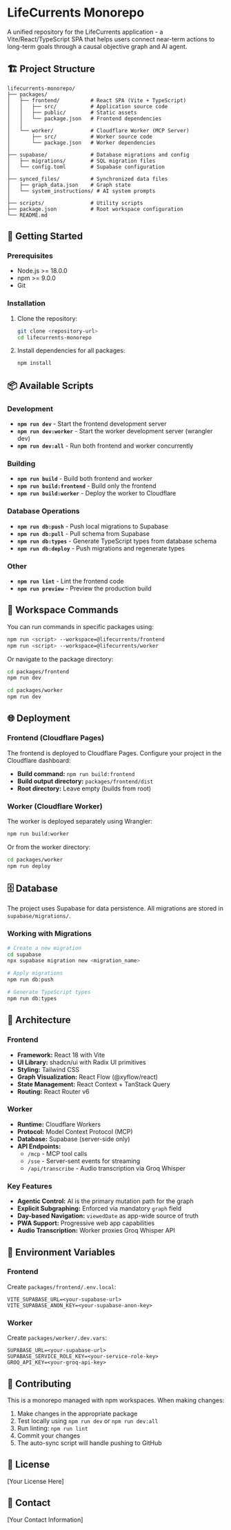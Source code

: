 # LifeCurrents Monorepo

A unified repository for the LifeCurrents application - a Vite/React/TypeScript SPA that helps users connect near-term actions to long-term goals through a causal objective graph and AI agent.

## 🏗️ Project Structure

```
lifecurrents-monorepo/
├── packages/
│   ├── frontend/          # React SPA (Vite + TypeScript)
│   │   ├── src/           # Application source code
│   │   ├── public/        # Static assets
│   │   └── package.json   # Frontend dependencies
│   │
│   └── worker/            # Cloudflare Worker (MCP Server)
│       ├── src/           # Worker source code
│       └── package.json   # Worker dependencies
│
├── supabase/              # Database migrations and config
│   ├── migrations/        # SQL migration files
│   └── config.toml        # Supabase configuration
│
├── synced_files/          # Synchronized data files
│   ├── graph_data.json    # Graph state
│   └── system_instructions/ # AI system prompts
│
├── scripts/               # Utility scripts
├── package.json           # Root workspace configuration
└── README.md
```

## 🚀 Getting Started

### Prerequisites

- Node.js >= 18.0.0
- npm >= 9.0.0
- Git

### Installation

1. Clone the repository:
   ```bash
   git clone <repository-url>
   cd lifecurrents-monorepo
   ```

2. Install dependencies for all packages:
   ```bash
   npm install
   ```

## 📦 Available Scripts

### Development

- **`npm run dev`** - Start the frontend development server
- **`npm run dev:worker`** - Start the worker development server (wrangler dev)
- **`npm run dev:all`** - Run both frontend and worker concurrently

### Building

- **`npm run build`** - Build both frontend and worker
- **`npm run build:frontend`** - Build only the frontend
- **`npm run build:worker`** - Deploy the worker to Cloudflare

### Database Operations

- **`npm run db:push`** - Push local migrations to Supabase
- **`npm run db:pull`** - Pull schema from Supabase
- **`npm run db:types`** - Generate TypeScript types from database schema
- **`npm run db:deploy`** - Push migrations and regenerate types

### Other

- **`npm run lint`** - Lint the frontend code
- **`npm run preview`** - Preview the production build

## 🔧 Workspace Commands

You can run commands in specific packages using:

```bash
npm run <script> --workspace=@lifecurrents/frontend
npm run <script> --workspace=@lifecurrents/worker
```

Or navigate to the package directory:

```bash
cd packages/frontend
npm run dev

cd packages/worker
npm run dev
```

## 🌐 Deployment

### Frontend (Cloudflare Pages)

The frontend is deployed to Cloudflare Pages. Configure your project in the Cloudflare dashboard:

- **Build command:** `npm run build:frontend`
- **Build output directory:** `packages/frontend/dist`
- **Root directory:** Leave empty (builds from root)

### Worker (Cloudflare Worker)

The worker is deployed separately using Wrangler:

```bash
npm run build:worker
```

Or from the worker directory:

```bash
cd packages/worker
npm run deploy
```

## 🗄️ Database

The project uses Supabase for data persistence. All migrations are stored in `supabase/migrations/`.

### Working with Migrations

```bash
# Create a new migration
cd supabase
npx supabase migration new <migration_name>

# Apply migrations
npm run db:push

# Generate TypeScript types
npm run db:types
```

## 📝 Architecture

### Frontend
- **Framework:** React 18 with Vite
- **UI Library:** shadcn/ui with Radix UI primitives
- **Styling:** Tailwind CSS
- **Graph Visualization:** React Flow (@xyflow/react)
- **State Management:** React Context + TanStack Query
- **Routing:** React Router v6

### Worker
- **Runtime:** Cloudflare Workers
- **Protocol:** Model Context Protocol (MCP)
- **Database:** Supabase (server-side only)
- **API Endpoints:**
  - `/mcp` - MCP tool calls
  - `/sse` - Server-sent events for streaming
  - `/api/transcribe` - Audio transcription via Groq Whisper

### Key Features
- **Agentic Control:** AI is the primary mutation path for the graph
- **Explicit Subgraphing:** Enforced via mandatory `graph` field
- **Day-based Navigation:** `viewedDate` as app-wide source of truth
- **PWA Support:** Progressive web app capabilities
- **Audio Transcription:** Worker proxies Groq Whisper API

## 🔐 Environment Variables

### Frontend
Create `packages/frontend/.env.local`:
```env
VITE_SUPABASE_URL=<your-supabase-url>
VITE_SUPABASE_ANON_KEY=<your-supabase-anon-key>
```

### Worker
Create `packages/worker/.dev.vars`:
```env
SUPABASE_URL=<your-supabase-url>
SUPABASE_SERVICE_ROLE_KEY=<your-service-role-key>
GROQ_API_KEY=<your-groq-api-key>
```

## 🤝 Contributing

This is a monorepo managed with npm workspaces. When making changes:

1. Make changes in the appropriate package
2. Test locally using `npm run dev` or `npm run dev:all`
3. Run linting: `npm run lint`
4. Commit your changes
5. The auto-sync script will handle pushing to GitHub

## 📄 License

[Your License Here]

## 📧 Contact

[Your Contact Information]
